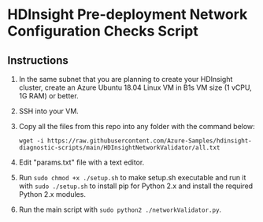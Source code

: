 # HDInsight Pre-deployment Network Configuration Checks Script 

## Instructions
1. In the same subnet that you are planning to create your HDInsight cluster, create an Azure Ubuntu 18.04 Linux VM in B1s VM size (1 vCPU, 1G RAM) or better.
2. SSH into your VM.
3. Copy all the files from this repo into any folder with the command below:

    `wget -i https://raw.githubusercontent.com/Azure-Samples/hdinsight-diagnostic-scripts/main/HDInsightNetworkValidator/all.txt`

4. Edit "params.txt" file with a text editor.
5. Run `sudo chmod +x ./setup.sh` to make setup.sh executable and run it with `sudo ./setup.sh` to install pip for Python 2.x and install the required Python 2.x modules.
6. Run the main script with `sudo python2 ./networkValidator.py`.

